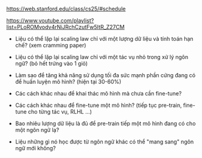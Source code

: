 https://web.stanford.edu/class/cs25/#schedule

https://www.youtube.com/playlist?list=PLoROMvodv4rNiJRchCzutFw5ItR_Z27CM

- Liệu có thể lặp lại scaling law chỉ với một lượng dữ liệu và tính toán hạn chế? (xem cramming paper)

- Liệu có thể lặp lại scaling law chỉ với một tác vụ nhỏ trong xử lý ngôn ngữ? (bỏ hết trứng vào 1 giỏ)

- Làm sao để tăng khả năng sử dụng tối đa sức mạnh phần cứng đang có để huấn luyện mô hình? (hiện tại 30-60%)

- Các cách khác nhau để khai thác mô hình mà chưa cần fine-tune?

- Các cách khác nhau để fine-tune một mô hình? (tiếp tục pre-train, fine-tune cho từng tác vụ, RLHL ...)

- Bao nhiêu lượng dữ liệu là đủ để pre-train tiếp một mô hình đang có cho một ngôn ngữ lạ?

- Liệu những gì nó học được từ ngôn ngữ khác có thể "mang sang" ngôn ngữ mới không?
